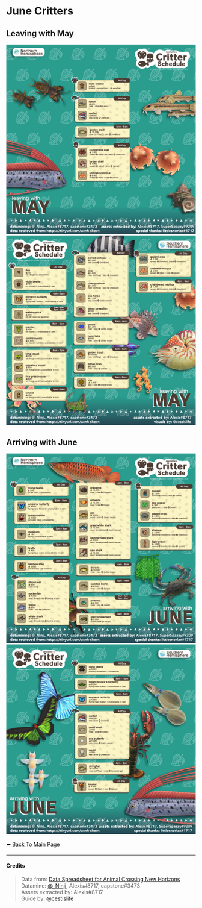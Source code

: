 # June Critters

<head>
    <meta name="twitter:card" content="summary" />
    <meta name="twitter:site" content="@cestislife"/>
    <meta name="twitter:title" content="cestislife's Critter Schedule: June"/>
    <meta name="twitter:image" content="https://cestislife.github.io/card.png"/>
</meta>
</head>

## Leaving with May
[![](/img/NH_may_out.png)](/img/NH_may_out.png)
[![](/img/SH_may_out.png)](/img/SH_may_out.png)

## Arriving with June
[![](/img/NH_jun_in.png)](/img/NH_jun_in.png)
[![](/img/SH_jun_in.png)](/img/SH_jun_in.png)
   
[⬅️ Back To Main Page](https://cestislife.github.io)

***

#### Credits
> Data from: [Data Spreadsheet for Animal Crossing New Horizons](https://tinyurl.com/acnh-sheet)   
> Datamine: [@_Ninji](https://twitter.com/_ninji), Alexis#8717, capstone#3473   
> Assets extracted by: Alexis#8717   
> Guide by: [@cestislife](https://twitter.com/cestislife)

